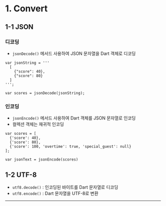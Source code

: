 # 1. Convert

## 1-1 JSON

### 디코딩

- `jsonDecode()` 메서드 사용하여 JSON 문자열을 Dart 객체로 디코딩

```
var jsonString = '''
  [
    {"score": 40},
    {"score": 80}
  ]
''';

var scores = jsonDecode(jsonString);
```

### 인코딩

- `jsonEncode()` 메서드 사용하여 Dart 객체를 JSON 문자열로 인코딩
- 컬렉션 객체는 재귀적 인코딩

```
var scores = [
  {'score': 40},
  {'score': 80},
  {'score': 100, 'overtime': true, 'special_guest': null}
];

var jsonText = jsonEncode(scores)
```

## 1-2 UTF-8

- `utf8.decode()` : 인코딩된 바이트를 Dart 문자열로 디코딩
- `utf8.encode()` : Dart 문자열을 UTF-8로 변환

---

